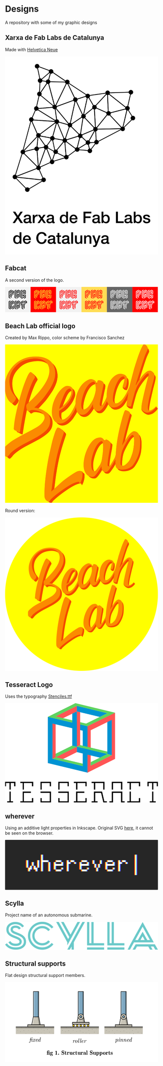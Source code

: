 # Designs

A repository with some of my graphic designs

## Xarxa de Fab Labs de Catalunya

Made with [Helvetica Neue](https://www.fonts.com/font/linotype/neue-helvetica)

![v2](fabcat1/fabcat.svg)

## Fabcat

A second version of the logo.

![v2](fabcat2/fabcatv2.svg)

## Beach Lab official logo

Created by Max Rippo, color scheme by Francisco Sanchez

![v2](beachlab/beachlab.svg)

Round version:

![round](beachlab/beachlabround.svg)

## Tesseract Logo

Uses the typography [Stenciles.ttf](tesseract/Stenciles.ttf)

![tesseract](tesseract/tesseract.svg)

## wherever

Using an additive light properties in Inkscape. Original SVG [here](wherever/wherever.svg), it cannot be seen on the browser.

![wherever](wherever/wherever.png)

## Scylla

Project name of an autonomous submarine.

![scylla](scylla/scyllalogo.svg)

## Structural supports

Flat design structural support members.

![structural-supports](structural/structural.svg)